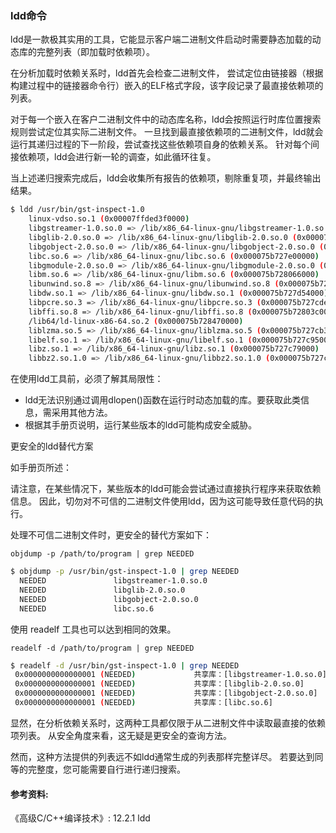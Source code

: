 ### ldd命令

ldd是一款极其实用的工具，它能显示客户端二进制文件启动时需要静态加载的动态库的完整列表（即加载时依赖项）。

在分析加载时依赖关系时，ldd首先会检查二进制文件，
尝试定位由链接器（根据构建过程中的链接器命令行）嵌入的ELF格式字段，该字段记录了最直接依赖项的列表。

对于每一个嵌入在客户二进制文件中的动态库名称，ldd会按照运行时库位置搜索规则尝试定位其实际二进制文件。
一旦找到最直接依赖项的二进制文件，ldd就会运行其递归过程的下一阶段，尝试查找这些依赖项自身的依赖关系。
针对每个间接依赖项，ldd会进行新一轮的调查，如此循环往复。

当上述递归搜索完成后，ldd会收集所有报告的依赖项，剔除重复项，并最终输出结果。

```bash
$ ldd /usr/bin/gst-inspect-1.0
	linux-vdso.so.1 (0x00007ffded3f0000)
	libgstreamer-1.0.so.0 => /lib/x86_64-linux-gnu/libgstreamer-1.0.so.0 (0x000075b7282ee000)
	libglib-2.0.so.0 => /lib/x86_64-linux-gnu/libglib-2.0.so.0 (0x000075b7281b4000)
	libgobject-2.0.so.0 => /lib/x86_64-linux-gnu/libgobject-2.0.so.0 (0x000075b728154000)
	libc.so.6 => /lib/x86_64-linux-gnu/libc.so.6 (0x000075b727e00000)
	libgmodule-2.0.so.0 => /lib/x86_64-linux-gnu/libgmodule-2.0.so.0 (0x000075b72814d000)
	libm.so.6 => /lib/x86_64-linux-gnu/libm.so.6 (0x000075b728066000)
	libunwind.so.8 => /lib/x86_64-linux-gnu/libunwind.so.8 (0x000075b728049000)
	libdw.so.1 => /lib/x86_64-linux-gnu/libdw.so.1 (0x000075b727d54000)
	libpcre.so.3 => /lib/x86_64-linux-gnu/libpcre.so.3 (0x000075b727cde000)
	libffi.so.8 => /lib/x86_64-linux-gnu/libffi.so.8 (0x000075b72803c000)
	/lib64/ld-linux-x86-64.so.2 (0x000075b728470000)
	liblzma.so.5 => /lib/x86_64-linux-gnu/liblzma.so.5 (0x000075b727cb3000)
	libelf.so.1 => /lib/x86_64-linux-gnu/libelf.so.1 (0x000075b727c95000)
	libz.so.1 => /lib/x86_64-linux-gnu/libz.so.1 (0x000075b727c79000)
	libbz2.so.1.0 => /lib/x86_64-linux-gnu/libbz2.so.1.0 (0x000075b727c66000)
```

在使用ldd工具前，必须了解其局限性：
- ldd无法识别通过调用dlopen()函数在运行时动态加载的库。要获取此类信息，需采用其他方法。
- 根据其手册页说明，运行某些版本的ldd可能构成安全威胁。

更安全的ldd替代方案

如手册页所述：

请注意，在某些情况下，某些版本的ldd可能会尝试通过直接执行程序来获取依赖信息。
因此，切勿对不可信的二进制文件使用ldd，因为这可能导致任意代码的执行。

处理不可信二进制文件时，更安全的替代方案如下：

`objdump -p /path/to/program | grep NEEDED`

```bash
$ objdump -p /usr/bin/gst-inspect-1.0 | grep NEEDED
  NEEDED               libgstreamer-1.0.so.0
  NEEDED               libglib-2.0.so.0
  NEEDED               libgobject-2.0.so.0
  NEEDED               libc.so.6
```

使用 readelf 工具也可以达到相同的效果。

`readelf -d /path/to/program | grep NEEDED`

```bash
$ readelf -d /usr/bin/gst-inspect-1.0 | grep NEEDED
 0x0000000000000001 (NEEDED)             共享库：[libgstreamer-1.0.so.0]
 0x0000000000000001 (NEEDED)             共享库：[libglib-2.0.so.0]
 0x0000000000000001 (NEEDED)             共享库：[libgobject-2.0.so.0]
 0x0000000000000001 (NEEDED)             共享库：[libc.so.6]
```

显然，在分析依赖关系时，这两种工具都仅限于从二进制文件中读取最直接的依赖项列表。
从安全角度来看，这无疑是更安全的查询方法。

然而，这种方法提供的列表远不如ldd通常生成的列表那样完整详尽。
若要达到同等的完整度，您可能需要自行进行递归搜索。


#### 参考资料:
《高级C/C++编译技术》: 12.2.1 ldd
